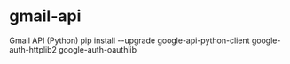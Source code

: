 # gmail-api
Gmail API (Python)
pip install --upgrade google-api-python-client google-auth-httplib2 google-auth-oauthlib
